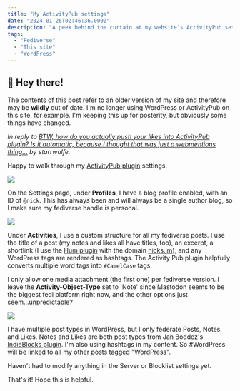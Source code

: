 ```yaml
---
title: "My ActivityPub settings"
date: "2024-01-26T02:46:36.000Z"
description: "A peek behind the curtain at my website’s ActivityPub settings. "
tags: 
  - "Fediverse"
  - "This site"
  - "WordPress"
---
```


<div class="heads-up">
<h2>👋 Hey there!</h2>
<p>The contents of this post refer to an older version of my site and therefore may be <strong>wildly</strong> out of date. I'm no longer using WordPress or ActivityPub on this site, for example. I'm keeping this up for posterity, but obviously some things have changed.</p>
</div>

_In reply to [BTW, how do you actually push your likes into ActivityPub plugin? Is it automatic, because I thought that was just a webmentions thing…](https://starrwulfe.xyz/notes/2024/01/reply-to-i-broke-activitypub/) by starrwulfe._

Happy to walk through my [ActivityPub plugin](https://wordpress.org/plugins/activitypub/) settings.

![](/img/post-images/ap-settings-01-1024x588.png)

On the Settings page, under **Profiles**, I have a blog profile enabled, with an ID of `@nick`. This has always been and will always be a single author blog, so I make sure my fediverse handle is personal.

![](/img/post-images/ap-settings-02-1024x947.png)

Under **Activities**, I use a custom structure for all my fediverse posts. I use the title of a post (my notes and likes all have titles, too), an excerpt, a shortlink (I use the [Hum plugin](https://wordpress.org/plugins/hum/) with the domain [nicks.im](https://nicks.im/)), and any WordPress tags are rendered as hashtags. The Activity Pub plugin helpfully converts multiple word tags into `#CamelCase` tags.

I only allow one media attachment (the first one) per fediverse version. I leave the **Activity-Object-Type** set to 'Note' since Mastodon seems to be the biggest fedi platform right now, and the other options just seem...unpredictable?

![](/img/post-images/ap-settings-03-1024x722.png)

I have multiple post types in WordPress, but I only federate Posts, Notes, and Likes. Notes and Likes are both post types from Jan Boddez's [IndieBlocks plugin](https://indieblocks.xyz/documentation/custom-post-types/). I'm also using hashtags in my content. So #WordPress will be linked to all my other posts tagged "WordPress".

Haven't had to modify anything in the Server or Blocklist settings yet.

That's it! Hope this is helpful.
